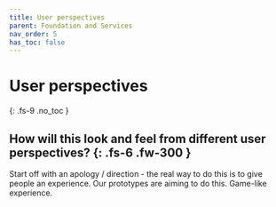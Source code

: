 ```yaml
---
title: User perspectives
parent: Foundation and Services
nav_order: 5
has_toc: false
---
```


# User perspectives
{: .fs-9 .no_toc }


How will this look and feel from different user perspectives?
{: .fs-6 .fw-300 }
----

Start off with an apology / direction - the real way to do this is to give people an experience.  Our prototypes are aiming to do this.  Game-like experience.









